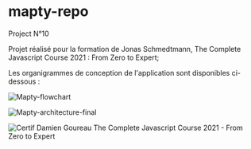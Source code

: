 # mapty-repo
Project N°10


Projet réalisé pour la formation de Jonas Schmedtmann, The Complete Javascript Course 2021 : From Zero to Expert;


Les organigrammes de conception de l'application sont disponibles ci-dessous :


![Mapty-flowchart](https://user-images.githubusercontent.com/90900880/134657526-0b30ea05-9a27-44b5-bac5-bcfb0dee1d8d.png)





![Mapty-architecture-final](https://user-images.githubusercontent.com/90900880/134657571-58e2e6e5-43b3-4adc-af83-f344c6517465.png)






![Certif Damien Goureau The Complete Javascript Course 2021 - From Zero to Expert](https://user-images.githubusercontent.com/90900880/134657631-942d3ff7-93de-4f39-9d68-34e20e921e56.jpg)

